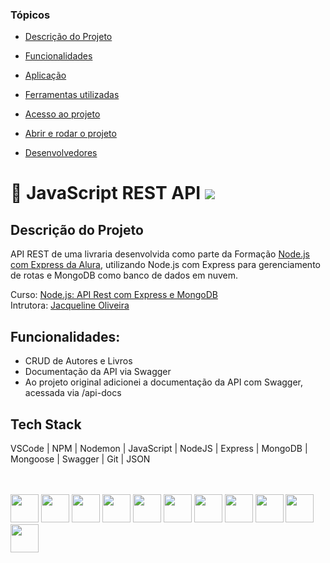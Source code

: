 ### Tópicos 

- [Descrição do Projeto](#descrição-do-projeto)

- [Funcionalidades](#funcionalidades)

- [Aplicação](#aplicação)

- [Ferramentas utilizadas](#ferramentas-utilizadas)

- [Acesso ao projeto](#acesso-ao-projeto)

- [Abrir e rodar o projeto](#abrir-e-rodar-o-projeto)

- [Desenvolvedores](#desenvolvedores)

# :memo: JavaScript REST API <img src="http://img.shields.io/static/v1?label=STATUS&message=EM%20DESENVOLVIMENTO&color=GREEN&style=for-the-badge"/>

## Descrição do Projeto
API REST de uma livraria desenvolvida como parte da Formação <a href="https://cursos.alura.com.br/formacao-node-js-express">Node.js com Express da Alura</a>, utilizando Node.js com Express para gerenciamento de rotas e MongoDB como banco de dados em nuvem.

Curso: <a href="https://cursos.alura.com.br/course/nodejs-api-rest-express-mongodb">Node.js: API Rest com Express e MongoDB</a><br>
Intrutora: <a href="https://cursos.alura.com.br/user/jacqueline-r-oliveira">Jacqueline Oliveira</a>

## Funcionalidades:
* CRUD de Autores e Livros
* Documentação da API via Swagger
* Ao projeto original adicionei a documentação da API com Swagger, acessada via <url-do-projeto>/api-docs

## Tech Stack
VSCode
  | 
  NPM 
  | 
  Nodemon 
  | 
  JavaScript 
  | 
  NodeJS 
  | 
  Express 
  | 
  MongoDB 
  | 
  Mongoose 
  | 
  Swagger 
  | 
  Git 
  | 
  JSON 
  
  <br>
  <br>
  
  <img height="45" src="https://cdn.jsdelivr.net/gh/devicons/devicon/icons/vscode/vscode-original-wordmark.svg" />

  <img height="45" src="https://cdn.jsdelivr.net/gh/devicons/devicon/icons/npm/npm-original-wordmark.svg" />

  <img height="45" src="https://user-images.githubusercontent.com/13700/35731649-652807e8-080e-11e8-88fd-1b2f6d553b2d.png" />

  <img height="45" src="https://cdn.jsdelivr.net/gh/devicons/devicon/icons/javascript/javascript-plain.svg" />
  <img height="45" src="https://cdn.jsdelivr.net/gh/devicons/devicon/icons/nodejs/nodejs-original-wordmark.svg" />
  <img height="45" src="https://cdn.jsdelivr.net/gh/devicons/devicon/icons/express/express-original.svg" />

  <img height="45" src="https://cdn.jsdelivr.net/gh/devicons/devicon/icons/mongodb/mongodb-original-wordmark.svg" />
  <img height="45" src="https://mongoosejs.com/docs/images/mongoose5_62x30_transparent.png" />

  <img height="45" src="https://static1.smartbear.co/swagger/media/assets/images/swagger_logo.svg" />
  <img height="45" src="https://cdn.jsdelivr.net/gh/devicons/devicon/icons/git/git-original-wordmark.svg" />

  <img height="45" src="https://www.opc-router.de/wp-content/uploads/2020/08/what-is-json_600x250px.jpg" />
